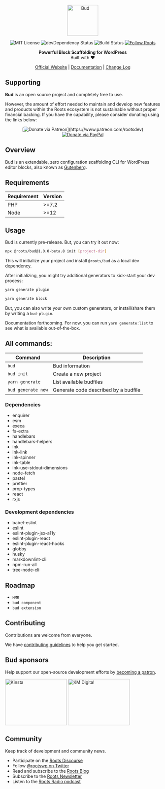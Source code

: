 <p align="center">
  <img alt="Bud" src="https://cdn.roots.io/app/uploads/logo-bud.svg" width="100">
</p>

<p align="center">
  <img alt="MIT License" src="https://img.shields.io/github/license/roots/bud?color=%23525ddc&style=flat-square">

  <img alt="devDependency Status" src="https://img.shields.io/david/dev/roots/bud.svg?style=flat-square">

  <img alt="Build Status" src="https://img.shields.io/circleci/project/github/roots/bud/master.svg?style=flat-square">

  <a href="https://twitter.com/rootswp">
    <img alt="Follow Roots" src="https://img.shields.io/twitter/follow/rootswp.svg?style=flat-square&color=1da1f2" />
  </a>
</p>

<p align="center">
  <strong>Powerful Block Scaffolding for WordPress</strong>
  <br />
  Built with ❤️
</p>

<p align="center">
  <a href="https://roots.io">Official Website</a> | <a href="https://roots.io/docs/bud/master/usage">Documentation</a> | <a href="https://roots.io/docs/bud/master/changes">Change Log</a>
</p>

## Supporting

**Bud** is an open source project and completely free to use.

However, the amount of effort needed to maintain and develop new features and products within the Roots ecosystem is not sustainable without proper financial backing. If you have the capability, please consider donating using the links below:

<div align="center">

[![Donate via Patreon](https://img.shields.io/badge/donate-patreon-orange.svg?style=flat-square&logo=patreon")](https://www.patreon.com/rootsdev)
[![Donate via PayPal](https://img.shields.io/badge/donate-paypal-blue.svg?style=flat-square&logo=paypal)](https://www.paypal.me/rootsdev)

</div>

## Overview

Bud is an extendable, zero configuration scaffolding CLI for WordPress editor blocks, also known as [Gutenberg](https://wordpress.org/gutenberg/).

## Requirements

| Requirement | Version |
| ----------- | ------- |
| PHP         | >=7.2   |
| Node        | >=12    |

## Usage

Bud is currently pre-release. But, you can try it out now:

```sh
npx @roots/bud@1.0.0-beta.8 init [project-dir]
```

This will initialize your project and install `@roots/bud` as a local dev dependency.

After initializing, you might try additional generators to kick-start your dev process:

```sh
yarn generate plugin
```

```sh
yarn generate block
```

But, you can also write your own custom generators, or install/share them by writing a `bud-plugin`.

Documentation forthcoming. For now, you can run `yarn generate:list` to see what is available out-of-the-box.

## All commands:

| Command            | Description                          |
| ------------------ | ------------------------------------ |
| `bud`              | Bud information                      |
| `bud init`         | Create a new project                 |
| `yarn generate`    | List available budfiles              |
| `bud generate new` | Generate code described by a budfile |

### Dependencies

- enquirer
- esm
- execa
- fs-extra
- handlebars
- handlebars-helpers
- ink
- ink-link
- ink-spinner
- ink-table
- ink-use-stdout-dimensions
- node-fetch
- pastel
- prettier
- prop-types
- react
- rxjs

### Development dependencies

- babel-eslint
- eslint
- eslint-plugin-jsx-a11y
- eslint-plugin-react
- eslint-plugin-react-hooks
- globby
- husky
- markdownlint-cli
- npm-run-all
- tree-node-cli

## Roadmap

- `HMR`
- `bud component`
- `bud extension`

## Contributing

Contributions are welcome from everyone.

We have [contributing guidelines](https://github.com/roots/guidelines/blob/master/CONTRIBUTING.md) to help you get started.

## Bud sponsors

Help support our open-source development efforts by [becoming a patron](https://www.patreon.com/rootsdev).

<a href="https://kinsta.com/?kaid=OFDHAJIXUDIV"><img src="https://cdn.roots.io/app/uploads/kinsta.svg" alt="Kinsta" width="200" height="150"></a> <a href="https://k-m.com/"><img src="https://cdn.roots.io/app/uploads/km-digital.svg" alt="KM Digital" width="200" height="150"></a>

## Community

Keep track of development and community news.

- Participate on the [Roots Discourse](https://discourse.roots.io/)
- Follow [@rootswp on Twitter](https://twitter.com/rootswp)
- Read and subscribe to the [Roots Blog](https://roots.io/blog/)
- Subscribe to the [Roots Newsletter](https://roots.io/subscribe/)
- Listen to the [Roots Radio podcast](https://roots.io/podcast/)
